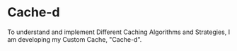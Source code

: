 # Cache-d
To understand and implement Different Caching Algorithms and Strategies, I am developing my Custom Cache, "Cache-d".
